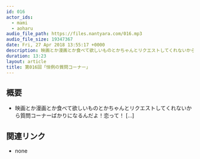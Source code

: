 ```yaml
---
id: 016
actor_ids:
  - mami
  - aoharu
audio_file_path: https://files.nantyara.com/016.mp3
audio_file_size: 19347367
date: Fri, 27 Apr 2018 13:55:17 +0000
description: 映画とか漫画とか食べて欲しいものとかちゃんとリクエストしてくれないから質問コーナーばかりになるんだよ！恋って！ [&#8230;]
duration: 13:23
layout: article
title: 第016回「恒例の質問コーナー」
---
```

## 概要

* 映画とか漫画とか食べて欲しいものとかちゃんとリクエストしてくれないから質問コーナーばかりになるんだよ！恋って！ [&#8230;]

## 関連リンク

* none
